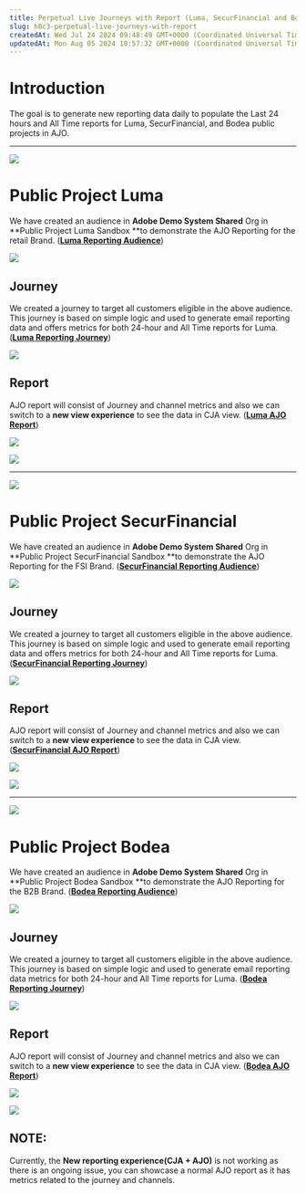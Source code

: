 ```yaml
---
title: Perpetual Live Journeys with Report (Luma, SecurFinancial and Bodea)
slug: h0c3-perpetual-live-journeys-with-report
createdAt: Wed Jul 24 2024 09:48:49 GMT+0000 (Coordinated Universal Time)
updatedAt: Mon Aug 05 2024 10:57:32 GMT+0000 (Coordinated Universal Time)
---
```


# Introduction

The goal is to generate new reporting data daily to populate the Last 24 hours and All Time reports for Luma, SecurFinancial, and Bodea public projects in AJO.

***

![](https://demo-system-next.s3.eu-north-1.amazonaws.com/assets/luma/luma-logo01.png)

# Public Project Luma

We have created an audience in **Adobe Demo System Shared** Org in **Public Project Luma Sandbox **to demonstrate the AJO Reporting for the retail Brand. ([**Luma Reporting Audience**](https://experience.adobe.com/#/@demosystem4/sname\:public-luma/platform/segment/browse/bc287231-9044-4a40-8b9c-d3f0fd461dd0/detail?initialLoad=true\&limit=25\&page=1))

![](../../assets/WyarP1rAkwR-fmUYiDiOx_screenshot-2024-07-24-at-32724-pm.png)

## Journey

We created a journey to target all customers eligible in the above audience. This journey is based on simple logic and used to generate email reporting data and offers metrics for both 24-hour and All Time reports for Luma. ([**Luma Reporting Journey**](https://experience.adobe.com/#/@demosystem4/sname\:public-luma/journey-optimizer/journeys/journey/8d0c53cc-4daa-4d67-9223-69e402723419))

![](../../assets/bDLLXNflzpcLewPheF_uS_screenshot-2024-07-24-at-33426-pm.png)

## Report

AJO report will consist of Journey and channel metrics and also we can switch to a **new view experience** to see the data in CJA view. ([**Luma AJO Report**](https://experience.adobe.com/#/@demosystem4/sname\:public-luma/journey-optimizer/reports/journey/8d0c53cc-4daa-4d67-9223-69e402723419/home/business?filters=%257B%2522excludeTestEvents%2522%253Afalse%252C%2522startDate%2522%253A%25222024-07-24T05%253A30%253A00.000Z%2522%252C%2522endDate%2522%253A%25222024-07-24T09%253A30%253A00.000Z%2522%257D))

![](../../assets/lUCwzSB1WnjgNhNffXKLM_screenshot-2024-07-24-at-34106-pm.png)

![](../../assets/OspNa6bmygaxYL1iSbsDc_screenshot-2024-07-24-at-33807-pm.png)

***

![](https://demo-system-next.s3.eu-north-1.amazonaws.com/assets/securfinancial/logo.png)

# Public Project SecurFinancial &#x20;

We have created an audience in **Adobe Demo System Shared** Org in **Public Project SecurFinancial Sandbox **to demonstrate the AJO Reporting for the FSI Brand. ([**SecurFinancial Reporting Audience**](https://experience.adobe.com/#/@demosystem4/sname\:public-securfinancial/platform/segment/browse/b53b8783-359e-4d9f-b559-ff5137c928e6/detail?appId=experiencePlatformUI\&initialLoad=false\&limit=25\&page=1))

![](../../assets/AoKnSQ7ZXevHfjiGTSvBx_screenshot-2024-07-24-at-34942-pm.png)

## Journey

We created a journey to target all customers eligible in the above audience. This journey is based on simple logic and used to generate email reporting data and offers metrics for both 24-hour and All Time reports for Luma. ([**SecurFinancial Reporting Journey**](https://experience.adobe.com/#/@demosystem4/sname\:public-securfinancial/journey-optimizer/journeys/journey/ce4c9adf-7be8-4db4-804b-5a51bffb55e6))

![](../../assets/ZV6FdlsBQL9rKcXCFnav2_screenshot-2024-07-24-at-35325-pm.png)

## Report

AJO report will consist of Journey and channel metrics and also we can switch to a **new view experience** to see the data in CJA view. ([**SecurFinancial AJO Report**](https://experience.adobe.com/#/@demosystem4/sname\:public-securfinancial/journey-optimizer/reports/journey/ce4c9adf-7be8-4db4-804b-5a51bffb55e6/home?filters=%257B%2522excludeTestEvents%2522%253Afalse%257D))

![](../../assets/CI30B482KWBdR0-NAHj7Z_screenshot-2024-07-24-at-35600-pm.png)

![](../../assets/etfhXgW4DrubvmI9uiogj_screenshot-2024-07-24-at-35647-pm.png)

***

![](../../assets/Bodea_logo.png)

# Public Project Bodea &#x20;

We have created an audience in **Adobe Demo System Shared** Org in **Public Project Bodea Sandbox **to demonstrate the AJO Reporting for the B2B Brand. ([**Bodea Reporting Audience**](https://experience.adobe.com/#/@demosystem4/sname\:public-bodea/platform/segment/browse/21eeedfb-fb5e-413d-aa88-9a0eb8acbab3/detail?initialLoad=true\&limit=25\&page=1))

![](../../assets/_g5mTma52nk9iJ8tChggF_screenshot-2024-07-24-at-40105-pm.png)

## Journey

We created a journey to target all customers eligible in the above audience. This journey is based on simple logic and used to generate email reporting data metrics for both 24-hour and All Time reports for Luma. ([**Bodea Reporting Journey**](https://experience.adobe.com/#/@demosystem4/sname\:public-bodea/journey-optimizer/journeys/journey/401e97da-86b9-40bd-8341-4e361d070553))

![](../../assets/6UjKQ7AzQBgNayEh3FghH_screenshot-2024-07-24-at-40443-pm.png)

## Report

AJO report will consist of Journey and channel metrics and also we can switch to a **new view experience** to see the data in CJA view. ([**Bodea AJO Report**](https://experience.adobe.com/#/@demosystem4/sname\:public-bodea/journey-optimizer/reports/journey/401e97da-86b9-40bd-8341-4e361d070553/home/business?filters=%257B%2522excludeTestEvents%2522%253Afalse%252C%2522startDate%2522%253A%25222024-07-16T12%253A30%253A00.000Z%2522%252C%2522endDate%2522%253A%25222024-07-24T10%253A30%253A00.000Z%2522%257D))

![](../../assets/BBxm4Q48gnySLriXPlBg5_screenshot-2024-07-24-at-40731-pm.png)

![](../../assets/OhTxlyes0QbEfiouqxt7X_screenshot-2024-07-24-at-40823-pm.png)

## NOTE:

Currently, the **New reporting experience(CJA + AJO)** is not working as there is an ongoing issue, you can showcase a normal AJO report as it has metrics related to the journey and channels.

